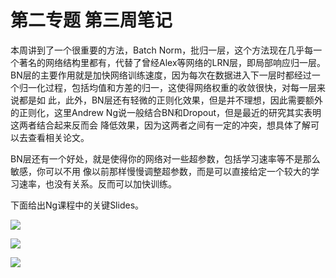 

# 第二专题 第三周笔记

本周讲到了一个很重要的方法，Batch Norm，批归一层，这个方法现在几乎每一个著名的网络结构里都有，代替了曾经Alex等网络的LRN层，即局部响应归一层。
BN层的主要作用就是加快网络训练速度，因为每次在数据进入下一层时都经过一个归一化过程，包括均值和方差的归一，这使得网络权重的收敛很快，对每一层来说都是如
此，此外，BN层还有轻微的正则化效果，但是并不理想，因此需要额外的正则化，这里Andrew Ng说一般结合BN和Dropout，但是最近的研究其实表明这两者结合起来反而会
降低效果，因为这两者之间有一定的冲突，想具体了解可以去查看相关论文。

BN层还有一个好处，就是使得你的网络对一些超参数，包括学习速率等不是那么敏感，你可以不用
像以前那样慢慢调整超参数，而是可以直接给定一个较大的学习速率，也没有关系。反而可以加快训练。

下面给出Ng课程中的关键Slides。

![](https://github.com/cryer/Coursera_deep_learning/raw/master/image/16.png)

![](https://github.com/cryer/Coursera_deep_learning/raw/master/image/17.png)

![](https://github.com/cryer/Coursera_deep_learning/raw/master/image/18.png)
